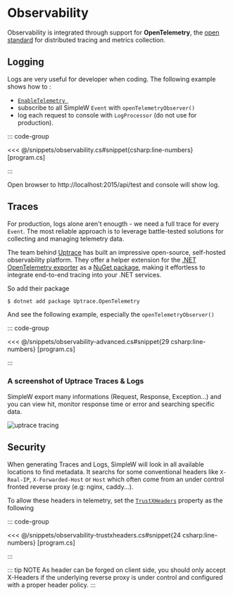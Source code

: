 # Observability

Observability is integrated through support for **OpenTelemetry**, the [open standard](https://opentelemetry.io/) for distributed tracing and metrics collection.


## Logging

Logs are very useful for developer when coding.
The following example shows how to :
- [`EnableTelemetry `](../reference/simplewserver#telemetry)
- subscribe to all SimpleW `Event` with `openTelemetryObserver()`
- log each request to console with `LogProcessor` (do not use for production).

::: code-group

<<< @/snippets/observability.cs#snippet{csharp:line-numbers} [program.cs]

:::

Open browser to http://localhost:2015/api/test and console will show log.

## Traces

For production, logs alone aren't enougth - we need a full trace for every `Event`.
The most reliable approach is to leverage battle-tested solutions for collecting and managing telemetry data.

The team behind [Uptrace](https://uptrace.dev/) has built an impressive open-source, self-hosted observability platform.
They offer a helper extension for the [.NET OpenTelemetry exporter](https://github.com/open-telemetry/opentelemetry-dotnet) as a [NuGet package](https://www.nuget.org/packages/Uptrace.OpenTelemetry), 
making it effortless to integrate end-to-end tracing into your .NET services.

So add their package

```sh
$ dotnet add package Uptrace.OpenTelemetry
```

And see the following example, especially the `openTelemetryObserver()`

::: code-group

<<< @/snippets/observability-advanced.cs#snippet{29 csharp:line-numbers} [program.cs]

:::

### A screenshot of Uptrace Traces & Logs

SimpleW export many informations (Request, Response, Exception...) and you can view hit, monitor response time or error and searching specific data.

![uptrace tracing](/snippets/observability-with-uptrace.png)


## Security

When generating Traces and Logs, SimpleW will look in all available locations to find metadata.
It searchs for some conventional headers like `X-Real-IP`, `X-Forwarded-Host` or `Host` which often come from an under control fronted reverse proxy (e.g: nginx, caddy...).

To allow these headers in telemetry, set the [`TrustXHeaders`](../reference/simplewserver#security) property as the following

::: code-group

<<< @/snippets/observability-trustxheaders.cs#snippet{24 csharp:line-numbers} [program.cs]

:::

::: tip NOTE
As header can be forged on client side, you should only accept X-Headers if the underlying reverse proxy is under control and configured with a proper header policy.
:::
